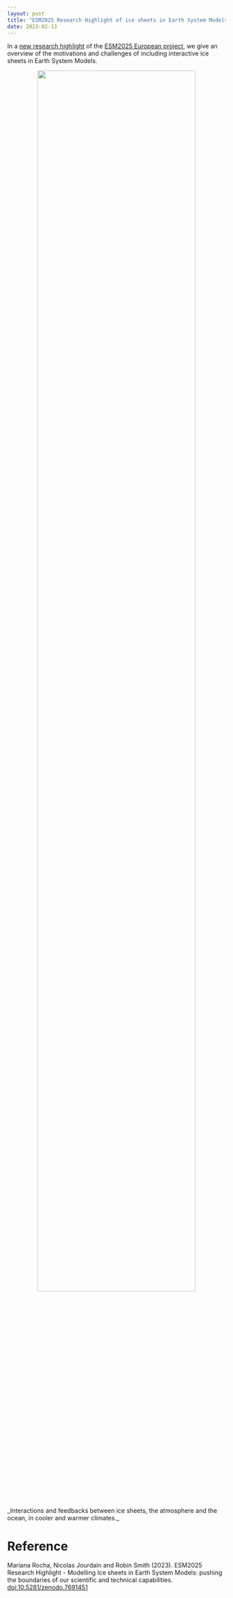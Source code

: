 ```yaml
---
layout: post
title: "ESM2025 Research Highlight of ice sheets in Earth System Models"
date: 2023-02-13
---
```


In a [new research highlight](https://www.esm2025.eu/icesheets/) of the [ESM2025 European project](https://www.esm2025.eu), we give an overview of the motivations and challenges of including interactive ice sheets in Earth System Models. 

<center><div>
<img src="{{site.url}}img/ESM2025_Research_Highlight.png" width="85%" height="85%"/>
</div></center>
_Interactions and feedbacks between ice sheets, the atmosphere and the ocean, in cooler and warmer climates._

# Reference
Mariana Rocha, Nicolas Jourdain and Robin Smith (2023). ESM2025 Research Highlight - Modelling Ice sheets in Earth System Models: pushing the boundaries of our scientific and technical capabilities. [doi:10.5281/zenodo.7691451](https://doi.org/10.5281/zenodo.7691451)
